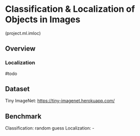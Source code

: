 # Classification & Localization of Objects in Images
(project.ml.imloc)

## Overview

### Localization
#todo

## Dataset
Tiny ImageNet: https://tiny-imagenet.herokuapp.com/

## Benchmark
Classification: random guess
Localization: -

